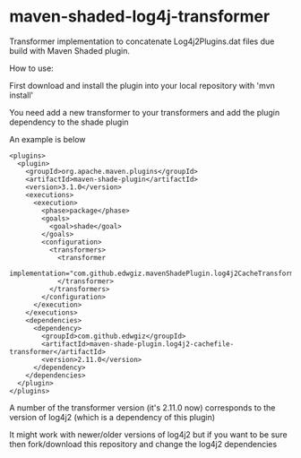 # maven-shaded-log4j-transformer
Transformer implementation to concatenate Log4j2Plugins.dat files due build with Maven Shaded plugin.

How to use:

First download and install the plugin into your local repository with 'mvn install'

You need add a new transformer to your transformers and add the plugin dependency to the shade plugin

An example is below

```
<plugins>
  <plugin>
    <groupId>org.apache.maven.plugins</groupId>
    <artifactId>maven-shade-plugin</artifactId>
    <version>3.1.0</version>
    <executions>
      <execution>
        <phase>package</phase>
        <goals>
          <goal>shade</goal>
        </goals>
        <configuration>
          <transformers>
            <transformer
              implementation="com.github.edwgiz.mavenShadePlugin.log4j2CacheTransformer.PluginsCacheFileTransformer">
            </transformer>
          </transformers>
        </configuration>
      </execution>
    </executions>
    <dependencies>
      <dependency>
        <groupId>com.github.edwgiz</groupId>
        <artifactId>maven-shade-plugin.log4j2-cachefile-transformer</artifactId>
        <version>2.11.0</version>
      </dependency>
    </dependencies>
  </plugin>
</plugins>
```

A number of the transformer version (it's 2.11.0 now) corresponds to the version of log4j2 (which is a dependency of this plugin)

It might work with newer/older versions of log4j2 but if you want to be sure then fork/download this repository and change the log4j2 dependencies